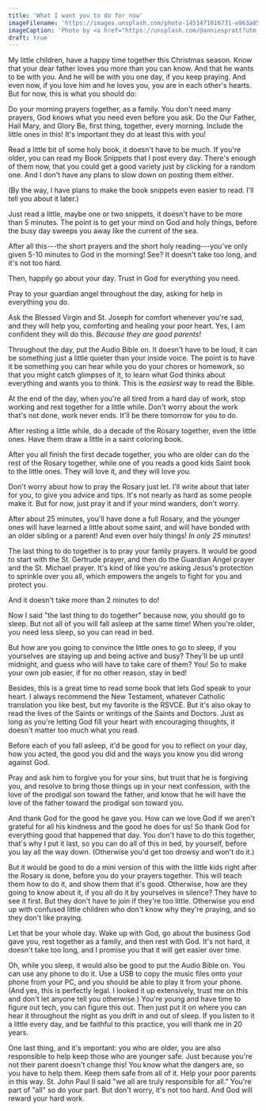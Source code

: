 ```yaml
---
title: 'What I want you to do for now'
imageFilename: 'https://images.unsplash.com/photo-1451471016731-e963a8588be8?ixlib=rb-1.2.1&ixid=MnwxMjA3fDB8MHxwaG90by1wYWdlfHx8fGVufDB8fHx8&auto=format&fit=crop&w=1472&q=80'
imageCaption: 'Photo by <a href="https://unsplash.com/@anniespratt?utm_source=unsplash&utm_medium=referral&utm_content=creditCopyText">Annie Spratt</a> on <a href="https://unsplash.com/?utm_source=unsplash&utm_medium=referral&utm_content=creditCopyText">Unsplash</a>'
draft: true
---
```


My little children, have a happy time together this Christmas season. Know that your dear father loves you more than you can know. And that he wants to be with you. And he will be with you one day, if you keep praying. And even now, if you love him and he loves you, you are in each other's hearts. But for now, this is what you should do:

Do your morning prayers together, as a family. You don't need many prayers, God knows what you need even before you ask. Do the Our Father, Hail Mary, and Glory Be, first thing, together, every morning. Include the little ones in this! It's important they do at least this with you!

Read a little bit of some holy book, it doesn't have to be much. If you're older, you can read my Book Snippets that I post every day. There's enough of them now, that you could get a good variety just by clicking for a random one. And I don't have any plans to slow down on posting them either.

(By the way, I have plans to make the book snippets even easier to read. I'll tell you about it later.)

Just read a little, maybe one or two snippets, it doesn't have to be more than 5 minutes. The point is to get your mind on God and holy things, before the busy day sweeps you away like the current of the sea.

After all this---the short prayers and the short holy reading---you've only given 5-10 minutes to God in the morning! See? It doesn't take too long, and it's not too hard.

Then, happily go about your day. Trust in God for everything you need.

Pray to your guardian angel throughout the day, asking for help in everything you do.

Ask the Blessed Virgin and St. Joseph for comfort whenever you're sad, and they will help you, comforting and healing your poor heart. Yes, I am confident they will do this. *Because they are good parents!*

Throughout the day, put the Audio Bible on. It doesn't have to be loud, it can be something just a little quieter than your inside voice. The point is to have it be something you can hear while you do your chores or homework, so that you might catch glimpses of it, to learn what God thinks about everything and wants you to think. This is the *easiest* way to read the Bible.

At the end of the day, when you're all tired from a hard day of work, stop working and rest together for a little while. Don't worry about the work that's not done, work never ends. It'll be there tomorrow for you to do.

After resting a little while, do a decade of the Rosary together, even the little ones. Have them draw a little in a saint coloring book.

After you all finish the first decade together, you who are older can do the rest of the Rosary together, while one of you reads a good kids Saint book to the little ones. They will love it, and they will love *you.*

Don't worry about how to pray the Rosary just let. I'll write about that later for you, to give you advice and tips. It's not nearly as hard as some people make it. But for now, just pray it and if your mind wanders, don't worry.

After about 25 minutes, you'll have done a full Rosary, and the younger ones will have learned a little about some saint, and will have bonded with an older sibling or a parent! And even over holy things! *In only 25 minutes!*

The last thing to do together is to pray your family prayers. It would be good to start with the St. Gertrude prayer, and then do the Guardian Angel prayer and the St. Michael prayer. It's kind of like you're asking Jesus's protection to sprinkle over you all, which empowers the angels to fight for you and protect you.

And it doesn't take more than 2 minutes to do!

Now I said "the last thing to do together" because now, you should go to sleep. But not all of you will fall asleep at the same time! When you're older, you need less sleep, so you can read in bed.

But how are you going to convince the little ones to go to sleep, if you yourselves are staying up and being active and busy? They'll be up until midnight, and guess who will have to take care of them? You! So to make your own job easier, if for no other reason, stay in bed!

Besides, this is a great time to read some book that lets God speak to your heart. I always recommend the New Testament, whatever Catholic translation you like best, but my favorite is the RSVCE. But it's also okay to read the lives of the Saints or writings of the Saints and Doctors. Just as long as you're letting God fill your heart with encouraging thoughts, it doesn't matter too much what you read.

Before each of you fall asleep, it'd be good for you to reflect on your day, how you acted, the good you did and the ways you know you did wrong against God.

Pray and ask him to forgive you for your sins, but trust that he is forgiving you, and resolve to bring those things up in your next confession, with the love of the prodigal son toward the father, and know that he will have the love of the father toward the prodigal son toward you.

And thank God for the good he gave you. How can we love God if we aren't grateful for all his kindness and the good he does for us! So thank God for everything good that happened that day. You don't have to do this together, that's why I put it last, so you can do all of this in bed, by yourself, before you lay all the way down. (Otherwise you'd get too drowsy and won't do it.)

But it would be good to do a mini version of this with the little kids right after the Rosary is done, before you do your prayers together. This will teach them how to do it, and show them that it's good. Otherwise, how are they going to know about it, if you all do it by yourselves in silence? They have to see it first. But they don't have to join if they're too little. Otherwise you end up with confused little children who don't know why they're praying, and so they don't like praying.

Let that be your whole day. Wake up with God, go about the business God gave you, rest together as a family, and then rest with God. It's not hard, it doesn't take too long, and I promise you that it will get easier over time.

Oh, while you sleep, it would also be good to put the Audio Bible on. You can use any phone to do it. Use a USB to copy the music files onto your phone from your PC, and you should be able to play it from your phone. (And yes, this is perfectly legal. I looked it up extensively, trust me on this and don't let anyone tell you otherwise.) You're young and have time to figure out tech, you can figure this out. Then just put it on where you can hear it throughout the night as you drift in and out of sleep. If you listen to it a little every day, and be faithful to this practice, you will thank me in 20 years.

One last thing, and it's important: you who are older, you are also responsible to help keep those who are younger safe. Just because you're not their parent doesn't change this! You know what the dangers are, so you have to help them. Keep them safe from all of it. Help your poor parents in this way. St. John Paul II said "we all are truly responsible for all." You're part of "all" so do your part. But don't worry, it's not too hard. And God will reward your hard work.
